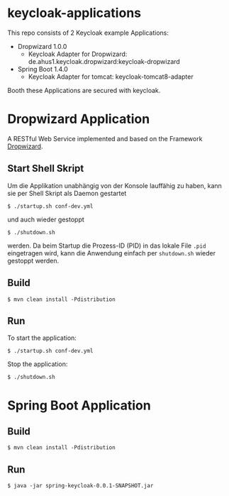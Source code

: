 # keycloak-applications

This repo consists of 2 Keycloak example Applications:
* Dropwizard 1.0.0
  - Keycloak Adapter for Dropwizard: de.ahus1.keycloak.dropwizard:keycloak-dropwizard
* Spring Boot 1.4.0 
  - Keycloak Adapter for tomcat: keycloak-tomcat8-adapter

Booth these Applications are secured with keycloak.
 
# Dropwizard Application
A RESTful Web Service implemented and based on the Framework [Dropwizard](http://www.dropwizard.io).

## Start Shell Skript

Um die Applikation unabhängig von der Konsole lauffähig zu haben, kann sie per Shell Skript als Daemon gestartet

    $ ./startup.sh conf-dev.yml

und auch wieder gestoppt

    $ ./shutdown.sh

werden. Da beim Startup die Prozess-ID (PID) in das lokale File `.pid` eingetragen wird, kann die Anwendung einfach per `shutdown.sh` wieder gestoppt werden.


## Build

    $ mvn clean install -Pdistribution

## Run
To start the application: 

    $ ./startup.sh conf-dev.yml

Stop the application:

    $ ./shutdown.sh


# Spring Boot Application

## Build

    $ mvn clean install -Pdistribution

## Run

    $ java -jar spring-keycloak-0.0.1-SNAPSHOT.jar
